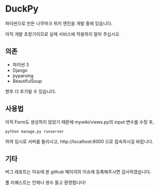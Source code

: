 # DuckPy

파이썬으로 만든 나무마크 위키 엔진을 개발 중에 있습니다.

아직 개발 초창기이므로 실제 서비스에 적용하지 말아 주십시오.

## 의존
* 파이썬 3
* Django
* pyparsing
* BeautifulSoup

향후 더 추가될 수 있습니다.

## 사용법
아직 Form도 생성하지 않았기 때문에 mywiki/views.py의 input 변수를 수정 후,
```
python manage.py runserver
```
하여 임시로 서버를 돌리시고, http://localhost:8000 으로 접속하시길 바랍니다.

## 기타
버그 레포트는 이슈에 본 github 페이지의 이슈에 등록해주시면 감사하겠습니다.

풀 리퀘스트는 언제나 쌍수 들고 환영합니다!